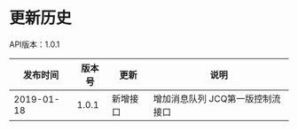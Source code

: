 # 更新历史 #
API版本：1.0.1

|发布时间|版本号|更新|说明|
|---|---|---|---|
|2019-01-18   |1.0.1   |新增接口       |增加消息队列 JCQ第一版控制流接口 |
